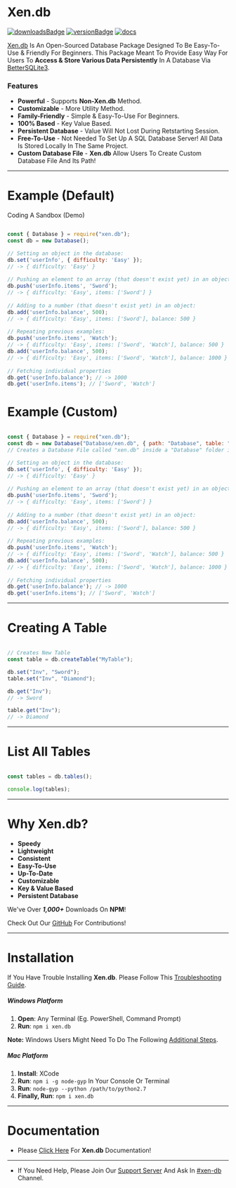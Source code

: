 # Xen.db

[![downloadsBadge](https://img.shields.io/npm/dt/xen.db?color=7289DA&label=Total%20Downloads&logo=Xen.db&style=for-the-badge)](https://www.npmjs.com/package/xen.db)
[![versionBadge](https://img.shields.io/npm/v/xen.db?color=7289DA&label=Version&logo=Xen.db&style=for-the-badge)](https://www.npmjs.com/package/xen.db)
[![docs](https://img.shields.io/badge/Documentation-Click%20here-7289DA?style=for-the-badge)](https://xen-db.gitbook.io)

[Xen.db](https://www.npmjs.com/package/xen.db) Is An Open-Sourced Database Package Designed To Be Easy-To-Use & Friendly For Beginners. This Package Meant To Provide Easy Way For Users To **Access & Store Various Data Persistently** In A Database Via [BetterSQLite3](https://github.com/JoshuaWise/better-sqlite3).

### Features

- **Powerful** - Supports **Non-Xen.db** Method.
- **Customizable** - More Utility Method.
- **Family-Friendly** - Simple & Easy-To-Use For Beginners.
- **100% Based** - Key Value Based.
- **Persistent Database** - Value Will Not Lost During Retstarting Session.
- **Free-To-Use** - Not Needed To Set Up A SQL Database Server! All Data Is Stored Locally In The Same Project.
- **Custom Database File** - **Xen.db** Allow Users To Create Custom Database File And Its Path!

---

# Example (Default)

Coding A Sandbox (Demo)

```js

const { Database } = require("xen.db");
const db = new Database(); 

// Setting an object in the database:
db.set('userInfo', { difficulty: 'Easy' });
// -> { difficulty: 'Easy' }
 
// Pushing an element to an array (that doesn't exist yet) in an object:
db.push('userInfo.items', 'Sword');
// -> { difficulty: 'Easy', items: ['Sword'] }
 
// Adding to a number (that doesn't exist yet) in an object:
db.add('userInfo.balance', 500);
// -> { difficulty: 'Easy', items: ['Sword'], balance: 500 }
 
// Repeating previous examples:
db.push('userInfo.items', 'Watch');
// -> { difficulty: 'Easy', items: ['Sword', 'Watch'], balance: 500 }
db.add('userInfo.balance', 500);
// -> { difficulty: 'Easy', items: ['Sword', 'Watch'], balance: 1000 }
 
// Fetching individual properties
db.get('userInfo.balance'); // -> 1000
db.get('userInfo.items'); // ['Sword', 'Watch']

```

# Example (Custom)

```js

const { Database } = require("xen.db");
const db = new Database("Database/xen.db", { path: "Database", table: "JSON"});
// Creates a Database File called "xen.db" inside a "Database" folder instead of "json.sqlite"

// Setting an object in the database:
db.set('userInfo', { difficulty: 'Easy' });
// -> { difficulty: 'Easy' }
 
// Pushing an element to an array (that doesn't exist yet) in an object:
db.push('userInfo.items', 'Sword');
// -> { difficulty: 'Easy', items: ['Sword'] }
 
// Adding to a number (that doesn't exist yet) in an object:
db.add('userInfo.balance', 500);
// -> { difficulty: 'Easy', items: ['Sword'], balance: 500 }
 
// Repeating previous examples:
db.push('userInfo.items', 'Watch');
// -> { difficulty: 'Easy', items: ['Sword', 'Watch'], balance: 500 }
db.add('userInfo.balance', 500);
// -> { difficulty: 'Easy', items: ['Sword', 'Watch'], balance: 1000 }
 
// Fetching individual properties
db.get('userInfo.balance'); // -> 1000
db.get('userInfo.items'); // ['Sword', 'Watch']

```

---

# Creating A Table

```js

// Creates New Table
const table = db.createTable("MyTable");

db.set("Inv", "Sword");
table.set("Inv", "Diamond");

db.get("Inv");
// -> Sword

table.get("Inv");
// -> Diamond

```

---

# List All Tables

```js

const tables = db.tables();

console.log(tables);

```

---

# Why Xen.db?

- **Speedy**
- **Lightweight**
- **Consistent**
- **Easy-To-Use**
- **Up-To-Date**
- **Customizable**
- **Key & Value Based**
- **Persistent Database**

We've Over ***1,000+*** Downloads On **NPM**!   

Check Out Our [GitHub](https://github.com/NotMarx/Xen.db) For Contributions!

---

# Installation

If You Have Trouble Installing **Xen.db**. Please Follow This [Troubleshooting Guide](https://github.com/JoshuaWise/better-sqlite3/blob/master/docs/troubleshooting.md).

##### Windows Platform

1. **Open**: Any Terminal (Eg. PowerShell, Command Prompt)
2. **Run**: `npm i xen.db`

**Note:** Windows Users Might Need To Do The Following [Additional Steps](https://github.com/JoshuaWise/better-sqlite3/blob/master/docs/troubleshooting.md).

##### Mac Platform

1. **Install**: XCode
2. **Run**: `npm i -g node-gyp` In Your Console Or Terminal
3. **Run**: `node-gyp --python /path/to/python2.7` 
4. **Finally, Run**: `npm i xen.db`

---

# Documentation

- Please [Click Here](https://xen-db.gitbook.io) For **Xen.db** Documentation!

---

- If You Need Help, Please Join Our [Support Server](https://discord.gg/78RyqJK) And Ask In [#xen-db](https://discord.com/channels/750546490614743150/756354697077719100) Channel.



